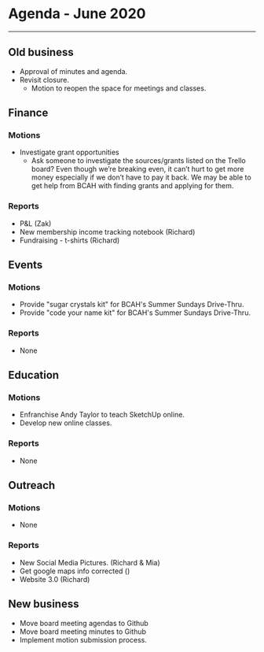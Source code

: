 # Agenda  - June 2020
---

## Old business

 * Approval of minutes and agenda.
 * Revisit closure.
    * Motion to reopen the space for meetings and classes.

## Finance

### Motions
 * Investigate grant opportunities
    * Ask someone to investigate the sources/grants listed on the Trello board? Even though we’re breaking even, it can’t hurt to get more money especially if we don’t have to pay it back. We may be able to get help from BCAH with finding grants and applying for them.

### Reports

 * P&L (Zak)
 * New membership income tracking notebook (Richard)
 * Fundraising - t-shirts (Richard)

## Events

### Motions

 * Provide "sugar crystals kit" for BCAH's Summer Sundays Drive-Thru.
 * Provide "code your name kit" for BCAH's Summer Sundays Drive-Thru.

### Reports

 * None

## Education

### Motions

 * Enfranchise Andy Taylor to teach SketchUp online.
 * Develop new online classes.

### Reports

 * None

## Outreach

### Motions

 * None

### Reports
 
 * New Social Media Pictures. (Richard & Mia)
 * Get google maps info corrected ()
 * Website 3.0 (Richard)

## New business

 * Move board meeting agendas to Github
 * Move board meeting minutes to Github
 * Implement motion submission process.

 


